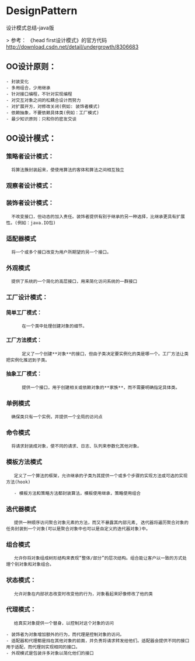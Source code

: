 # DesignPattern
设计模式总结-java版

﻿> 参考： 
	《head first设计模式》的官方代码
	http://download.csdn.net/detail/undergrowth/8306683
	


## OO设计原则：
	- 封装变化
	- 多用组合，少用继承
	- 针对接口编程，不针对实现编程
	- 对交互对象之间的松耦合设计而努力
	- 对扩展开方，对修改关闭(例如: 装饰者模式)
	- 依赖抽象，不要依赖具体类(例如：工厂模式)
	- 最少知识原则：只和你的密友交谈

## OO设计模式：

### 策略者设计模式：
	  将算法簇封装起来，使使用算法的客体和算法之间相互独立
### 观察者设计模式：

### 装饰者设计模式：
	  不改变接口，但动态的加入责任。装饰者提供有别于继承的另一种选择，比继承更具有扩展性。(例如：java.IO包)

### 适配器模式
      将一个或多个接口改变为用户所期望的另一个接口。

### 外观模式
      提供了系统的一个简化的高层接口，用来简化访问系统的一群接口

### 工厂设计模式：

#### 	简单工厂模式：
		  在一个类中处理创建对象的细节。
####    工厂方法模式：
		  定义了一个创建**对象**的接口，但由子类决定要实例化的类是哪一个。工厂方法让类把实例化推迟到子类。
####    抽象工厂模式：
		  提供一个接口，用于创建相关或依赖对象的**家族**，而不需要明确指定具体类。

### 单例模式
      确保类只有一个实例，并提供一个全局的访问点

### 命令模式
      将请求封装成对象，使不同的请求、日志、队列来参数化其他对象。

### 模板方法模式
	   定义了一个算法的框架，允许继承的子类为其提供一个或多个步骤的实现方法或可选的实现方法(hook)

	   - 模板方法和策略方法都封装算法，模板使用继承，策略使用组合

### 迭代器模式
	   提供一种顺序访问聚合对象元素的方法，而又不暴露其内部元素, 迭代器将遍历聚合对象的任务封装到一个对象(可以是聚合对象中也可以是自定义的迭代器对象)中。

### 组合模式
	   允许你将对象组成树形结构来表现“整体/部分”的层次结构。组合能让客户以一致的方式处理个别对象和对象组合。

### 状态模式：
       允许对象在内部状态改变时改变他的行为，对象看起来好像修改了他的类

### 代理模式：
	   给真实对象提供一个替身，以控制对这个对象的访问  

	- 装饰者为对象增加额外的行为，而代理是控制对象的访问。
	- 适配器和代理都是挡在其他对象的前面，并负责将请求转发给他们。适配器会提供不同的接口用于适配，而代理则实现相同的接口。
	- 外观模式是包装许多对象以简化他们的接口
